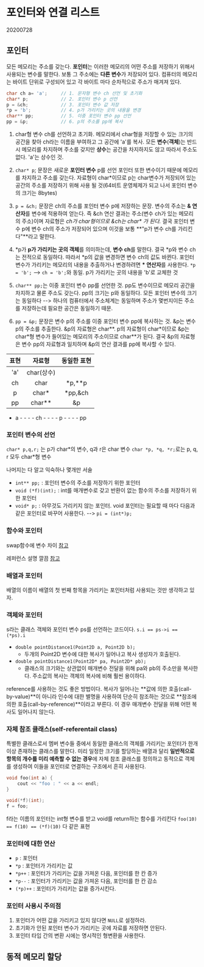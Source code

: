 # 포인터와 연결 리스트

20200728

## 포인터

모든 메모리는 주소를 갖는다. **포인터**는 이러한 메모리의 어떤 주소를 저장하기 위해서 사용되는 변수를 말한다. 보통 그 주소에는 **다른 변수**가 저장되어 있다.
컴퓨터의 메모리는 바이트 단위로 구성되어 있고 각 바이트 마다 순차적으로 주소가 매겨져 있다.

```cpp
char ch a= 'a';     // 1. 문자형 변수 ch 선언 및 초기화
char* p;            // 2. 포인터 변수 p 선언
p = &ch;            // 3. 포인터 변수 값 저장
*p = 'b';           // 4. p가 가리키는 곳의 내용을 변경
char** pp;          // 5. 이중 포인터 변수 pp 선언
pp = &p;            // 6. p의 주소를 pp에 복사
```

1. char형 변수 ch를 선언하고 초기화. 메모리에서 char형을 저장할 수 있는 크기의 공간을 찾아 ch라는 이름을 부여하고 그 공간에 'a'를 복사. 모든 **변수**(**객체**)는 반드시 메모리를 차지하며 주소를 갖지만 **상수**는 공간을 차지하지도 않고 따라서 주소도 없다. 'a'는 상수인 것.

2. `char* p`; 문장은 새로운 **포인터 변수** p를 선언 포인터 또한 변수이기 때문에 메모리를 차지하고 주소를 갖는다. 자료형이 char*이므로 p는 char변수가 저장되어 있는 공간의 주소를 저장하기 위해 사용 될 것(64비트 운영체제가 되고 나서 포인터 변수의 크기는 8bytes)

3. `p = &ch;` 문장은 ch의 주소를 포인터 변수 p에 저장하는 문장. 변수의 주소는 **& 연산자**를 변수에 적용하여 얻는다. 즉 &ch 연산 결과는 주소(변수 ch가 있는 메모리 의 주소)이며 자료형은 _ch가 char형이므로 &ch는 char* 가 된다._ 결국 포인터 변수 p에 변수 ch의 주소가 저장되어 있으며 이것을 보통 **"p가 변수 ch를 가리킨다"**라고 말한다.

4. *p가 **p가 가리키는 곳의 객체**를 의미하는데, **변수 ch**를 말한다.  결국 *p와 변수 ch는 전적으로 동일하다. 따라서 *p의 값을 변경하면 변수 ch의 값도 바뀐다. 포인터 변수가 가리키는 메모리의 내용을 추출하거나 변경하려면 **\* 연산자**를 사용한다. `*p = 'b';` --> `ch = 'b';`와 동일. p가 가리키는 곳의 내용을 'b'로 교체한 것

5. `char** pp;`는 이중 포인터 변수 pp를 선언한 것. pp도 변수이므로 메모리 공간을 차지하고 물론 주소도 갖는다. pp의 크기는 p와 동일하다. 모든 포인터 변수의 크기는 동일하다 --> 하나의 컴퓨터에서 주소체계는 동일하며 주소가 몇번지이든 주소를 저장하는데 필요한 공간은 동일하기 때문.

6. `pp = &p;` 문장은 변수 p의 주소를 이중 포인터 변수 pp에 복사하는 것. &p는 변수 p의 주소를 추출한다. &p의 자료형은 char*\*. p의 자료형이 char\*이므로 &p는 char*형 변수가 들어있는 메모리의 주소이므로 char**가 된다. 결국 &p의 자료형은 변수 pp의 자료형과 일치하며 &p의 연산 결과를 pp에 복사할 수 있다. 

| 표현  |   자료형   | 동일한 표현 |
| :---: | :--------: | :---------: |
|  'a'  | char(상수) |             |
|  ch   |    char    |   *p,**p    |
|   p   |   char*    |   *pp,&ch   |
|  pp   |   char**   |     &p      |

* a - - - - ch - - - - p - - - - pp

### 포인터 변수의 선언

`char* p,q,r;` 는 p가 char\*의 변수, q과 r은 char 변수
`char *p, *q, *r;`로는 p, q, r 모두 char*형 변수

나머지는 다 알고 익숙하나 몇개만 서술
* `int** pp;`           : 포인터 변수의 주소를 저장하기 위한 포인터
* `void (*f)(int);`     : int를 매개변수로 갖고 반환이 없는 함수의 주소를 저장하기 위한 포인터
* `void* p;`            : 아무것도 가리키지 않는 포인터. void 포인터는 필요할 때 마다 다음과 같은 포인터로 바꾸어 사용한다. --> `pi = (int*)p;`

### 함수와 포인터

swap함수에 변수 차이
[참고](https://stackoverflow.com/questions/35718222/swapint-a-int-b-and-swapint-a-int-b-what-is-difference)

레퍼런스 설명 깔끔
[참고](https://blog.naver.com/lyw94k/220848192898)

### 배열과 포인터

배열의 이름이 배열의 첫 번째 항목을 가리키는 포인터처럼 사용되는 것만 생각하고 있자.

### 객체와 포인터

s라는 클래스 객체와 포인터 변수 ps를 선언하는 코드이다.
`s.i == ps->i == (*ps).i`

* `double pointDistance1(Point2D a, Point2D b);`
    * 두개의 Point2D 변수에 대한 복사가 일어나고 복사 생성자가 호출된다.
* `double pointDistance1(Point2D* pa, Point2D* pb);`
    * 클래스의 크기와는 상관없이 매개변수 전달을 위해 pa와 pb의 주소만을 복사한다. 주소값의 복사는 객체의 복사에 비해 훨씬 용이하다.

reference를 사용하는 것도 좋은 방법이다. 복사가 일어나는 **값에 의한 호출(call-by-value)**이 아니라 인수에 대한 별명을 사용하여 단순히 참조하는 것으로 **참조에 의한 호출(call-by-reference)**이라고 부른다. 이 경우 매개변수 전달을 위해 어떤 복사도 일어나지 않는다.

### 자체 참조 클래스(self-referentail class)

특별한 클래스로서 멤버 변수들 중에서 동일한 클래스의 객체를 가리키는 포인터가 한개 이상 존재하는 클래스를 말한다.
미리 일정한 크기를 할당하는 배열과 달리 **일반적으로 항목의 개수를 미리 예측할 수 없는 경우**에 자체 참조 클래스를 정의하고 동적으로 객체를 생성하여 이들을 포인터로 연결하는 구조에서 흔히 사용된다.

```cpp
void foo(int a) {
	cout << "foo : " << a << endl;
}

void(*f)(int);
f = foo;
```

f라는 이름의 포인터는 int형 변수를 받고 void를 return하는 함수를 가리킨다 
`foo(10) == f(10) == (*f)(10)` 다 같은 표현

### 포인터에 대한 연산

* `p`           : 포인터
* `*p`          : 포인터가 가리키는 값
* `*p++`        : 포인터가 가리키는 값을 가져온 다음, 포인터를 한 칸 증가
* `*p--`        : 포인터가 가리키는 값을 가져온 다음, 포인터를 한 칸 감소
* `(*p)++`      : 포인터가 가리키는 값을 증가시킨다.

### 포인터 사용시 주의점

1. 포인터가 어떤 값을 가리키고 있지 않다면 `NULL`로 설정하라.
2. 초기화가 안된 포인터 변수가 가리키는 곳에 자료를 저장하면 안된다.
3. 포인터 타입 간의 변환 시에는 명시적인 형변환을 사용한다.

## 동적 메모리 할당